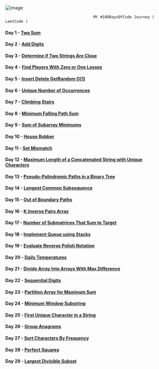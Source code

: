![image](https://github.com/SarthakChaudhary46/100-Days-Of-CODE/assets/86872379/5f77bd48-2373-45c5-a3f8-9118e244fc7a)
                               
                                           MY #100DaysOfCode Journey ( LeetCode )

#### Day 1 - [Two Sum](https://github.com/SarthakChaudhary46/100-Days-Of-CODE/tree/main/Day%201) 
#### Day 2 - [Add Digits](https://github.com/SarthakChaudhary46/100-Days-Of-CODE/tree/main/Day%202)
#### Day 3 - [Determine if Two Strings Are Close](https://github.com/SarthakChaudhary46/100-Days-Of-CODE/tree/main/Day%203)
#### Day 4 - [Find Players With Zero or One Losses](https://github.com/SarthakChaudhary46/100-Days-Of-CODE/tree/main/Day%204)
#### Day 5 - [Insert Delete GetRandom O(1)](https://github.com/SarthakChaudhary46/100-Days-Of-CODE/tree/main/Day%205)
#### Day 6 - [Unique Number of Occurrences](https://github.com/SarthakChaudhary46/100-Days-Of-CODE/tree/main/Day%206)
#### Day 7 - [Climbing Stairs](https://github.com/SarthakChaudhary46/100-Days-Of-CODE/tree/main/Day%207)
#### Day 8 - [Minimum Falling Path Sum](https://github.com/SarthakChaudhary46/100-Days-Of-CODE/tree/main/Day%208)
#### Day 9 - [Sum of Subarray Minimums](https://github.com/SarthakChaudhary46/100-Days-Of-CODE/tree/main/Day%209)
#### Day 10 - [House Robber](https://github.com/SarthakChaudhary46/100-Days-Of-CODE/tree/main/Day%2010)
#### Day 11 - [Set Mismatch](https://github.com/SarthakChaudhary46/100-Days-Of-CODE/tree/main/Day%2011)
#### Day 12 - [Maximum Length of a Concatenated String with Unique Characters](https://github.com/SarthakChaudhary46/100-Days-Of-CODE/tree/main/Day%2012)
#### Day 13 - [Pseudo-Palindromic Paths in a Binary Tree](https://github.com/SarthakChaudhary46/100-Days-Of-CODE/tree/main/Day%2013)
#### Day 14 - [Longest Common Subsequence](https://github.com/SarthakChaudhary46/100-Days-Of-CODE/tree/main/Day%2014)
#### Day 15 - [Out of Boundary Paths](https://github.com/SarthakChaudhary46/100-Days-Of-CODE/tree/main/Day%2015)
#### Day 16 - [K Inverse Pairs Array](https://github.com/SarthakChaudhary46/100-Days-Of-CODE/tree/main/Day%2016)
#### Day 17 - [Number of Submatrices That Sum to Target](https://github.com/SarthakChaudhary46/100-Days-Of-CODE/tree/main/Day%2017)
#### Day 18 - [Implement Queue using Stacks](https://github.com/SarthakChaudhary46/100-Days-Of-CODE/tree/main/Day%2018)
#### Day 19 - [Evaluate Reverse Polish Notation](https://github.com/SarthakChaudhary46/100-Days-Of-CODE/tree/main/Day%2019)
#### Day 20 - [Daily Temperatures](https://github.com/SarthakChaudhary46/100-Days-Of-CODE/tree/main/Day%2020)
#### Day 21 - [Divide Array Into Arrays With Max Difference](https://github.com/SarthakChaudhary46/100-Days-Of-CODE/tree/main/Day%2021)
#### Day 22 - [Sequential Digits](https://github.com/SarthakChaudhary46/100-Days-Of-CODE/tree/main/Day%2022)
#### Day 23 - [Partition Array for Maximum Sum](https://github.com/SarthakChaudhary46/100-Days-Of-CODE/tree/main/Day%2023)
#### Day 24 - [Minimum Window Substring](https://github.com/SarthakChaudhary46/100-Days-Of-CODE/tree/main/Day%2024)
#### Day 25 - [First Unique Character in a String](https://github.com/SarthakChaudhary46/100-Days-Of-CODE/tree/main/Day%2025)
#### Day 26 - [Group Anagrams](https://github.com/SarthakChaudhary46/100-Days-Of-CODE/tree/main/Day%2026)
#### Day 27 - [Sort Characters By Frequency](https://github.com/SarthakChaudhary46/100-Days-Of-CODE/tree/main/Day%2027)
#### Day 28 - [Perfect Squares](https://github.com/SarthakChaudhary46/100-Days-Of-CODE/tree/main/Day%2028)
#### Day 29 - [Largest Divisible Subset](https://github.com/SarthakChaudhary46/100-Days-Of-CODE/tree/main/Day%2029)

